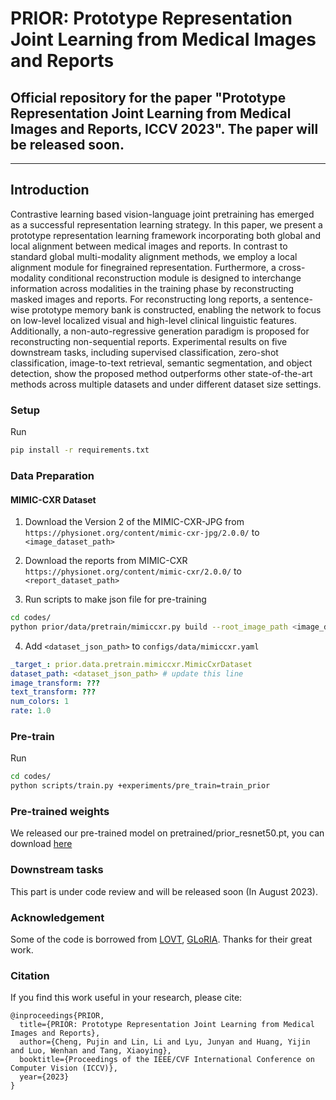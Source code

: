 # PRIOR: Prototype Representation Joint Learning from Medical Images and Reports

## Official repository for the paper "Prototype Representation Joint Learning from Medical Images and Reports, ICCV 2023". The paper will be released soon.
----

## Introduction
Contrastive learning based vision-language joint pretraining has emerged as a successful representation learning strategy. In this paper, we present a prototype representation learning framework incorporating both global
and local alignment between medical images and reports. In contrast to standard global multi-modality alignment
methods, we employ a local alignment module for finegrained representation. Furthermore, a cross-modality conditional reconstruction module is designed to interchange information across modalities in the training phase by reconstructing masked images and reports. For reconstructing long reports, a sentence-wise prototype memory bank is constructed, enabling the network to focus on low-level localized visual and high-level clinical linguistic features. Additionally, a non-auto-regressive generation paradigm is proposed for reconstructing non-sequential reports. Experimental results on five downstream tasks, including supervised classification, zero-shot classification, image-to-text retrieval, semantic segmentation, and object detection, show the proposed method outperforms other state-of-the-art methods across multiple datasets and under different dataset size settings.



### Setup

Run 

```bash
pip install -r requirements.txt
```



###  Data Preparation

#### MIMIC-CXR Dataset

1. Download the Version 2 of the MIMIC-CXR-JPG from `https://physionet.org/content/mimic-cxr-jpg/2.0.0/` to `<image_dataset_path>`

2. Download the reports from MIMIC-CXR `https://physionet.org/content/mimic-cxr/2.0.0/` to `<report_dataset_path>`

3. Run scripts to make json file for pre-training

   

```bash
cd codes/
python prior/data/pretrain/mimiccxr.py build --root_image_path <image_dataset_path> --root_report_path <report_dataset_path> --save_path <dataset_json_path>
```

4. Add `<dataset_json_path>` to `configs/data/mimiccxr.yaml`

```yaml
_target_: prior.data.pretrain.mimiccxr.MimicCxrDataset
dataset_path: <dataset_json_path> # update this line
image_transform: ???
text_transform: ???
num_colors: 1
rate: 1.0
```



### Pre-train

Run

```bash
cd codes/
python scripts/train.py +experiments/pre_train=train_prior
```



### Pre-trained weights
We released our pre-trained model on pretrained/prior_resnet50.pt, you can download [here](https://github.com/QtacierP/PRIOR/blob/main/pretrained/prior_resnet50.pt)


### Downstream tasks
This part is under code review and will be released soon (In August 2023).

### Acknowledgement
Some of the code is borrowed from [LOVT](https://github.com/philip-mueller/lovt), [GLoRIA](https://github.com/marshuang80/gloria). Thanks for their great work.


### Citation
If you find this work useful in your research, please cite:
```
@inproceedings{PRIOR,
  title={PRIOR: Prototype Representation Joint Learning from Medical Images and Reports},
  author={Cheng, Pujin and Lin, Li and Lyu, Junyan and Huang, Yijin and Luo, Wenhan and Tang, Xiaoying},
  booktitle={Proceedings of the IEEE/CVF International Conference on Computer Vision (ICCV)},
  year={2023}
}
```
